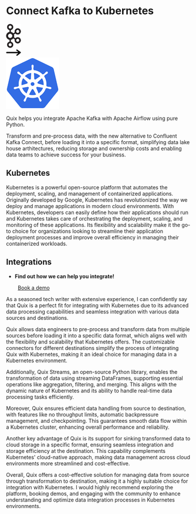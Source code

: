 # Connect Kafka to Kubernetes

<div class="connect-images cards blog-grid-card" markdown>
<div>
<img src="../images/kafka_logo.png" width="40px" />
</div>
<div>
<img src="../images/arrow.svg" width="40px" />
</div>
<div>
<img src="./images/kubernetes_1.jpg" />
</div>
</div>

Quix helps you integrate Apache Kafka with Apache Airflow using pure Python.

Transform and pre-process data, with the new alternative to Confluent Kafka Connect, before loading it into a specific format, simplifying data lake house arthitectures, reducing storage and ownership costs and enabling data teams to achieve success for your business.

## Kubernetes

Kubernetes is a powerful open-source platform that automates the deployment, scaling, and management of containerized applications. Originally developed by Google, Kubernetes has revolutionized the way we deploy and manage applications in modern cloud environments. With Kubernetes, developers can easily define how their applications should run and Kubernetes takes care of orchestrating the deployment, scaling, and monitoring of these applications. Its flexibility and scalability make it the go-to choice for organizations looking to streamline their application deployment processes and improve overall efficiency in managing their containerized workloads.

## Integrations

<div class="grid cards" markdown>

- __Find out how we can help you integrate!__

    <a class="md-button md-button--primary" href="https://share.hsforms.com/1iW0TmZzKQMChk0lxd_tGiw4yjw2?__hstc=175542013.2303933fbd746c0ac86d9ccbe9bc9100.1728383268831.1729603416735.1729620918855.31&__hssc=175542013.1.1729620918855&__hsfp=2132701734" target="_blank" style="margin:.5rem;">Book a demo</a>

</div>


As a seasoned tech writer with extensive experience, I can confidently say that Quix is a perfect fit for integrating with Kubernetes due to its advanced data processing capabilities and seamless integration with various data sources and destinations.

Quix allows data engineers to pre-process and transform data from multiple sources before loading it into a specific data format, which aligns well with the flexibility and scalability that Kubernetes offers. The customizable connectors for different destinations simplify the process of integrating Quix with Kubernetes, making it an ideal choice for managing data in a Kubernetes environment.

Additionally, Quix Streams, an open-source Python library, enables the transformation of data using streaming DataFrames, supporting essential operations like aggregation, filtering, and merging. This aligns with the dynamic nature of Kubernetes and its ability to handle real-time data processing tasks efficiently.

Moreover, Quix ensures efficient data handling from source to destination, with features like no throughput limits, automatic backpressure management, and checkpointing. This guarantees smooth data flow within a Kubernetes cluster, enhancing overall performance and reliability.

Another key advantage of Quix is its support for sinking transformed data to cloud storage in a specific format, ensuring seamless integration and storage efficiency at the destination. This capability complements Kubernetes' cloud-native approach, making data management across cloud environments more streamlined and cost-effective.

Overall, Quix offers a cost-effective solution for managing data from source through transformation to destination, making it a highly suitable choice for integration with Kubernetes. I would highly recommend exploring the platform, booking demos, and engaging with the community to enhance understanding and optimize data integration processes in Kubernetes environments.

